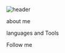 ![header](https://github.com/KChernogrivov/KChernogrivov/commit/44a6a8db35353ffc1ab44ed106f3cf61b7d58497)

about me

languages and Tools

Follow me
